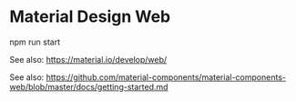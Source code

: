 # Material Design Web

npm run start

See also: https://material.io/develop/web/

See also: https://github.com/material-components/material-components-web/blob/master/docs/getting-started.md